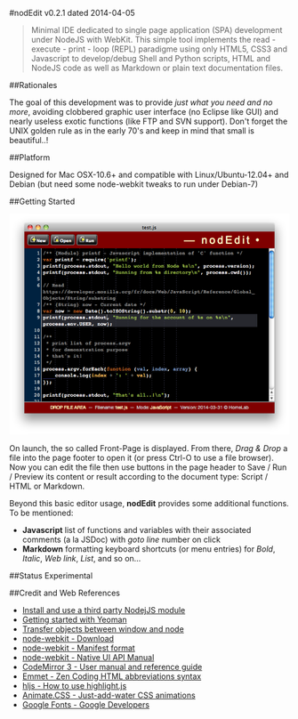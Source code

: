 #nodEdit
v0.2.1 dated 2014-04-05

> Minimal IDE dedicated to single page application (SPA) development under NodeJS with WebKit. This simple tool implements the read - execute - print - loop (REPL) paradigme using only HTML5, CSS3 and Javascript to develop/debug Shell and Python scripts, HTML and NodeJS code as well as Markdown or plain text documentation files.

##Rationales

The goal of this development was to provide *just what you need and no more*, avoiding clobbered graphic user interface (no Eclipse like GUI) and nearly useless exotic functions (like FTP and SVN support). Don't forget the UNIX golden rule as in the early 70's and keep in mind that small is beautiful..!

##Platform

Designed for Mac OSX-10.6+ and compatible with Linux/Ubuntu-12.04+ and Debian (but need some node-webkit tweaks to run under Debian-7)

##Getting Started

![screenshot](images/screenshot_01.png)

On launch, the so called Front-Page is displayed. From there, *Drag &amp; Drop* a file into the page footer to open it (or press Ctrl-O to use a file browser). Now you can edit the file then use buttons in the page header to Save / Run / Preview its content or result according to the document type: Script / HTML or Markdown.

Beyond this basic editor usage, **nodEdit** provides some additional functions.
To be mentioned:

- **Javascript** list of functions and variables with their associated comments (a la JSDoc) with *goto line* number on click
- **Markdown** formatting keyboard shortcuts (or menu entries) for *Bold*, *Italic*, *Web link*, *List*, and so on&hellip;

##Status
Experimental

##Credit and Web References

- [Install and use a third party NodejJS module](https://github.com/appjs/appjs/wiki/Install-and-use-a-third-party-nodejs-module)
- [Getting started with Yeoman](https://github.com/yeoman/yeoman/wiki/Getting-Started)
- [Transfer objects between window and node](https://github.com/rogerwang/node-webkit/wiki/Transfer-objects-between-window-and-node)
- [node-webkit - Download](https://github.com/rogerwang/node-webkit#downloads)
- [node-webkit - Manifest format](https://github.com/rogerwang/node-webkit/wiki/Manifest-format)
- [node-webkit - Native UI API Manual](https://github.com/rogerwang/node-webkit/wiki/Native-UI-API-Manual#menus)
- [CodeMirror 3 - User manual and reference guide](http://codemirror.net/2/doc/manual.html)
- [Emmet - Zen Coding HTML abbreviations syntax](http://docs.emmet.io/abbreviations/syntax/)
- [hljs - How to use highlight.js](http://highlightjs.org/usage/)
- [Animate.CSS - Just-add-water CSS animations](http://daneden.github.io/animate.css/)
- [Google Fonts - Google Developers](https://developers.google.com/fonts/docs/getting_started)
